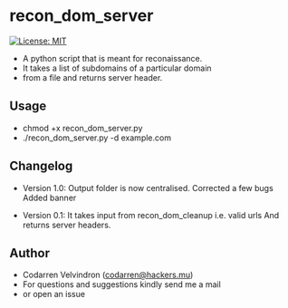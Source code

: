 # recon_dom_server
[![License: MIT](https://img.shields.io/badge/License-MIT-yellow.svg)](https://opensource.org/licenses/MIT)

* A python script that is meant for reconaissance.
* It takes a list of subdomains of a particular domain
* from a file and returns server header.

## Usage
* chmod +x recon_dom_server.py
* ./recon_dom_server.py -d example.com

## Changelog
* Version 1.0:
Output folder is now centralised.
Corrected a few bugs
Added banner

* Version 0.1: 
It takes input from recon_dom_cleanup i.e. valid urls
And returns server headers.

## Author
* Codarren Velvindron (codarren@hackers.mu)
* For questions and suggestions kindly send me a mail
* or open an issue
